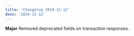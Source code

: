 ```yaml
---
title: 'Changelog 2019-12-12'
date: '2019-12-12'
---
```

**Major** Removed deprecated fields on transaction responses.
